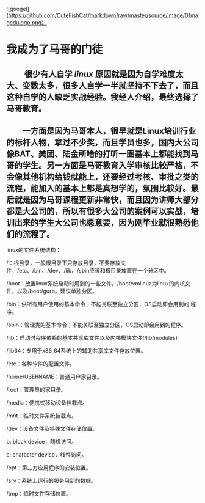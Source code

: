 ![googel](https://github.com/CuteFishCat/markdown/raw/master/source/image/01magedulogo.png）

# 我成为了马哥的门徒 
## &ensp;&ensp;&ensp;&ensp; 很少有人自学 ***linux*** 原因就是因为自学难度太大、变数太多，很多人自学一半就坚持不下去了，而且这种自学的人缺乏实战经验。我经人介绍，最终选择了马哥教育。
##  &ensp;&ensp;&ensp;&ensp;一方面是因为马哥本人，很早就是Linux培训行业的标杆人物，拿过不少奖，而且学员也多，国内大公司像BAT、美团、陆金所啥的打听一圈基本上都能找到马哥的学生。另一方面是马哥教育入学审核比较严格，不会像其他机构给钱就能上，还要经过考核、审批之类的流程，能加入的基本上都是真想学的，氛围比较好。最后就是因为马哥课程更新非常快，而且因为讲师大部分都是大公司的，所以有很多大公司的案例可以实战，培训出来的学生大公司也愿意要，因为刚毕业就很熟悉他们的流程了。


linux的文件系统结构：

/：根目录，一般根目录下只存放目录，不要存放文件，/etc、/bin、/dev、/lib、/sbin应该和根目录放置在一个分区中。

/boot：放置linux系统启动时用到的一些文件。/boot/vmlinuz为linux的内核文件，以及/boot/gurb。建议单独分区。

/bin：供所有用户使用的基本命令；不能关联至独立分区，OS启动即会用到的 程序。

/sbin：管理类的基本命令；不能关联至独立分区，OS启动即会用到的程序。

/lib：启动时程序依赖的基本共享库文件以及内核模块文件(/lib/modules)。

/lib64：专用于x86_64系统上的辅助共享库文件存放位置。

/etc：各种软件的配置文件。

/home/USERNAME：普通用户家目录。

/root：管理员的家目录。

/media：便携式移动设备挂载点。

/mnt：临时文件系统挂载点。

/dev：设备文件及特殊文件存储位置。

b: block device，随机访问。

c: character device，线性访问。

/opt：第三方应用程序的安装位置。

/srv：系统上运行的服务用到的数据。

/tmp：临时文件存储位置。